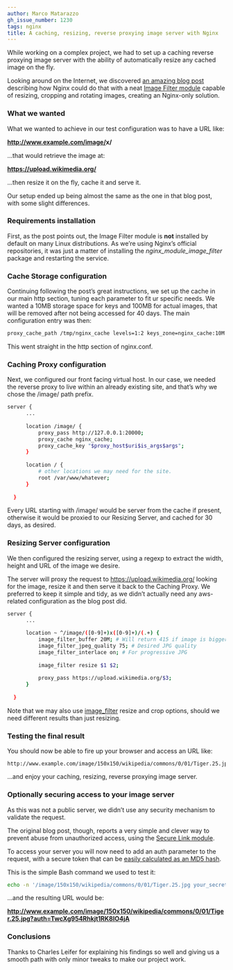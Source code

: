 ```yaml
---
author: Marco Matarazzo
gh_issue_number: 1230
tags: nginx
title: A caching, resizing, reverse proxying image server with Nginx
---
```




While working on a complex project, we had to set up a caching reverse proxying image server with the ability of automatically resize any cached image on the fly.

Looking around on the Internet, we discovered [an amazing blog post](http://charlesleifer.com/blog/nginx-a-caching-thumbnailing-reverse-proxying-image-server-/) describing how Nginx could do that with a neat [Image Filter module](http://nginx.org/en/docs/http/ngx_http_image_filter_module.html) capable of resizing, cropping and rotating images, creating an Nginx-only solution.

### What we wanted

What we wanted to achieve in our test configuration was to have a URL like:

**http://www.example.com/image/<width>x<height>/<URL>**

...that would retrieve the image at:

**https://upload.wikimedia.org/<URL>**

...then resize it on the fly, cache it and serve it.

Our setup ended up being almost the same as the one in that blog post, with some slight differences.

### Requirements installation

First, as the post points out, the Image Filter module is **not** installed by default on many Linux distributions. As we’re using Nginx’s official repositories, it was just a matter of installing the *nginx_module_image_filter* package and restarting the service.

### Cache Storage configuration

Continuing following the post’s great instructions, we set up the cache in our main http section, tuning each parameter to fit ur specific needs. We wanted a 10MB storage space for keys and 100MB for actual images, that will be removed after not being accessed for 40 days. The main configuration entry was then:

```bash
proxy_cache_path /tmp/nginx_cache levels=1:2 keys_zone=nginx_cache:10M max_size=100M inactive=40d;
```

This went straight in the http section of nginx.conf.

### Caching Proxy configuration

Next, we configured our front facing virtual host. In our case, we needed the reverse proxy to live within an already existing site, and that’s why we chose the /image/ path prefix.

```bash
server {
      ...
  
      location /image/ {
          proxy_pass http://127.0.0.1:20000;
          proxy_cache nginx_cache;
          proxy_cache_key "$proxy_host$uri$is_args$args";
      }
  
      location / {
          # other locations we may need for the site.
          root /var/www/whatever;
      }
  
  }
```

  

Every URL starting with /image/ would be server from the cache if present, otherwise it would be proxied to our Resizing Server, and cached for 30 days, as desired.

### Resizing Server configuration

We then configured the resizing server, using a regexp to extract the width, height and URL of the image we desire.

The server will proxy the request to https://upload.wikimedia.org/ looking for the image, resize it and then serve it back to the Caching Proxy. We preferred to keep it simple and tidy, as we didn’t actually need any aws-related configuration as the blog post did.

```bash
server {
      ...
  
      location ~ ^/image/([0-9]+)x([0-9]+)/(.+) {
          image_filter_buffer 20M; # Will return 415 if image is bigger than this
          image_filter_jpeg_quality 75; # Desired JPG quality
          image_filter_interlace on; # For progressive JPG
  
          image_filter resize $1 $2;
  
          proxy_pass https://upload.wikimedia.org/$3;
      }
  
  }
```

Note that we may also use [image_filter](http://nginx.org/en/docs/http/ngx_http_image_filter_module.html#image_filter) resize and crop options, should we need different results than just resizing.

### Testing the final result

You should now be able to fire up your browser and access an URL like:

```nohighlight
http://www.example.com/image/150x150/wikipedia/commons/0/01/Tiger.25.jpg
```

...and enjoy your caching, resizing, reverse proxying image server.

### Optionally securing access to your image server

As this was not a public server, we didn’t use any security mechanism to validate the request.

The original blog post, though, reports a very simple and clever way to prevent abuse from unauthorized access, using the [Secure Link module](http://nginx.org/en/docs/http/ngx_http_secure_link_module.html).

To access your server you will now need to add an auth parameter to the request, with a secure token that can be [easily calculated as an MD5 hash](http://nginx.org/en/docs/http/ngx_http_secure_link_module.html#secure_link_md5).

This is the simple Bash command we used to test it:

```bash
echo -n '/image/150x150/wikipedia/commons/0/01/Tiger.25.jpg your_secret' | openssl md5 -binary | openssl base64 | tr +/ -_ | tr -d =
```

...and the resulting URL would be:

**http://www.example.com/image/150x150/wikipedia/commons/0/01/Tiger.25.jpg?auth=TwcXg954Rhkjt1RK8IO4jA**

### Conclusions

Thanks to Charles Leifer for explaining his findings so well and giving us a smooth path with only minor tweaks to make our project work.


